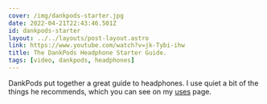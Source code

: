 ```yaml
---
cover: /img/dankpods-starter.jpg
date: 2022-04-21T22:43:46.501Z
id: dankpods-starter
layout: ../../layouts/post-layout.astro
link: https://www.youtube.com/watch?v=jk-Tybi-ihw
title: The DankPods Headphone Starter Guide.
tags: [video, dankpods, headphones]
---
```


DankPods put together a great guide to headphones. I use quiet a bit of the things he recommends, which you can see on my [uses](https://melkat.blog/p/uses 'A large list of the things I use') page.
